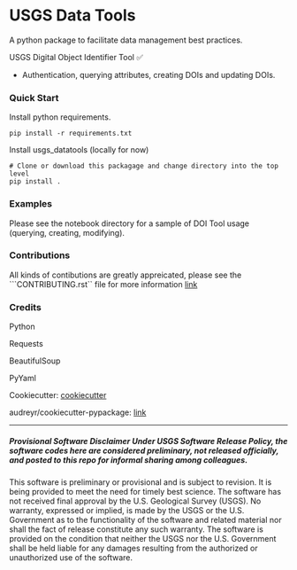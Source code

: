 # USGS Data Tools

A python package to facilitate data management best practices. 

USGS Digital Object Identifier Tool ✅

* Authentication, querying attributes, creating DOIs and updating DOIs.

### Quick Start

Install python requirements.

```
pip install -r requirements.txt
```

Install usgs_datatools (locally for now)

```
# Clone or download this packagage and change directory into the top level
pip install .
```

### Examples

Please see the notebook directory for a sample of DOI Tool usage (querying, creating, modifying).

### Contributions

All kinds of contibutions are greatly appreicated, please see the ```CONTRIBUTING.rst`` file for more information [link](https://github.com/bserna-usgs/usgs_datatools/blob/master/CONTRIBUTING.rst)

### Credits

Python

Requests

BeautifulSoup

PyYaml

Cookiecutter: [cookiecutter](https://github.com/audreyr/cookiecutter)

audreyr/cookiecutter-pypackage: [link](https://github.com/audreyr/cookiecutter-pypackage)

<hr>

##### Provisional Software Disclaimer Under USGS Software Release Policy, the software codes here are considered preliminary, not released officially, and posted to this repo for informal sharing among colleagues.

This software is preliminary or provisional and is subject to revision. It is being provided to meet the need for timely best science. The software has not received final approval by the U.S. Geological Survey (USGS). No warranty, expressed or implied, is made by the USGS or the U.S. Government as to the functionality of the software and related material nor shall the fact of release constitute any such warranty. The software is provided on the condition that neither the USGS nor the U.S. Government shall be held liable for any damages resulting from the authorized or unauthorized use of the software.
